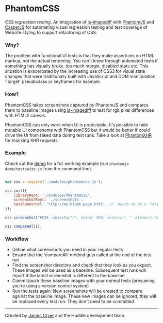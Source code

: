 PhantomCSS
==========

*CSS regression testing*. An integration of [js-imagediff](http://github.com/HumbleSoftware/js-imagediff) with [PhantomJS](http://github.com/ariya/phantomjs/) and [CasperJS](http://github.com/n1k0/casperjs) for automating visual regression testing and test coverage of Website styling to support refactoring of CSS.

### Why?

The problem with functional UI tests is that they make assertions on HTML markup, not the actual rendering. You can't know through automated tests if something has visually broke, too much margin, disabled state etc.  This situation is exacerbated by the increasing use of CSS3 for visual state changes that were traditionally built with JavaScript and DOM manipulation, ':target' pseudoclass or keyframes for example.

### How?

PhantomCSS takes screenshots captured by PhantomJS and compares them to baseline images using [js-imagediff](http://github.com/HumbleSoftware/js-imagediff) to test for rgb pixel differences with HTML5 canvas.

PhantomCSS can only work when UI is predictable. It's possible to hide mutable UI components with PhantomCSS but it would be better if could drive the UI from faked data during test runs.  Take a look at [PhantomXHR](http://github.com/Huddle/PhantomXHR) for mocking XHR requests.

### Example

Check out the [demo](http://github.com/Huddle/PhantomCSS/tree/master/demo) for a full working example (run `phantomjs demo/testsuite.js` from the command line).

```javascript

var css = require('./modules/phantomcss.js');

css.init({
	libraryRoot: './modules/PhantomCSS',
	screenshotRoot: './screenshots',
	testRunnerUrl: 'http://my.blank.page.html', //  needs to be a 'http' domain for the HTML5 magic to work
});

css.screenshot("#CSS .selector"/*, delay: 500, selector: ''.elements-to-be-hidden*/);

css.compareAll();
```

### Workflow

* Define what screenshots you need in your regular tests
* Ensure that the 'compareAll' method gets called at the end of the test run
* Find the screenshot directory and check that they look as you expect.  These images will be used as a baseline.  Subsequent test runs will report if the latest screenshot is different to the baseline
* Commit/push these baseline images with your normal tests (presuming you're using a version control system)
* Run the tests again.  New screenshots will be created to compare against the baseline image.  These new images can be ignored, they will be replaced every test run. They don't need to be committed


--------------------------------------

Created by [James Cryer](http://github.com/jamescryer) and the Huddle development team.
